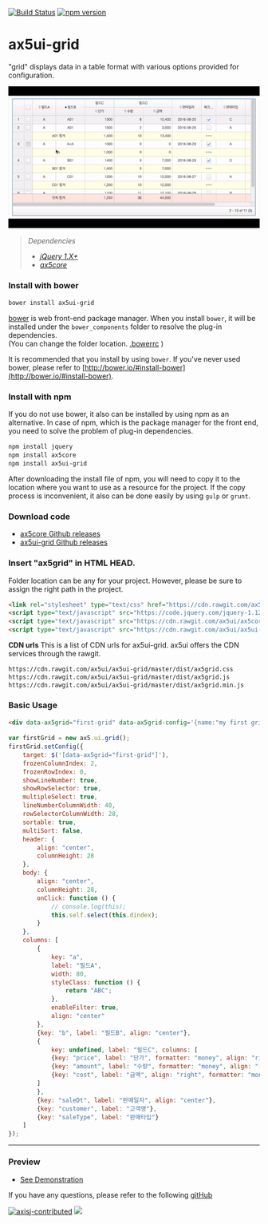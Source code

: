 [![Build Status](https://travis-ci.org/ax5ui/ax5ui-grid.svg?branch=master)](https://travis-ci.org/ax5ui/ax5ui-grid)
[![npm version](https://badge.fury.io/js/ax5ui-grid.svg)](https://badge.fury.io/js/ax5ui-grid)



# ax5ui-grid
"grid" displays data in a table format with various options provided for configuration.

![ax5grid](src/ax5grid.gif)

> *Dependencies*
> * _[jQuery 1.X+](http://jquery.com/)_
> * _[ax5core](http://ax5.io/ax5core)_


### Install with bower
```sh
bower install ax5ui-grid
```
[bower](http://bower.io/#install-bower) is web front-end package manager.
When you install `bower`, it will be installed under the `bower_components` folder to resolve the plug-in dependencies.  
(You can change the folder location. [.bowerrc](http://bower.io/docs/config/#bowerrc-specification) )

It is recommended that you install by using `bower`. 
If you've never used bower, please refer to [http://bower.io/#install-bower](http://bower.io/#install-bower).

### Install with npm
If you do not use bower, it also can be installed by using npm as an alternative.
In case of npm, which is the package manager for the front end, you need to solve the problem of plug-in dependencies.

```sh
npm install jquery
npm install ax5core
npm install ax5ui-grid
```

After downloading the install file of npm, you will need to copy it to the location where you want to use as a resource for the project.
If the copy process is inconvenient, it also can be done easily by using `gulp` or `grunt`.

### Download code
- [ax5core Github releases](https://github.com/ax5ui/ax5core/releases)
- [ax5ui-grid Github releases](https://github.com/ax5ui/ax5ui-grid/releases)


### Insert "ax5grid" in HTML HEAD.

Folder location can be any for your project. However, please be sure to assign the right path in the project.
```html
<link rel="stylesheet" type="text/css" href="https://cdn.rawgit.com/ax5ui/ax5ui-grid/master/dist/ax5grid.css" />
<script type="text/javascript" src="https://code.jquery.com/jquery-1.12.3.min.js"></script>
<script type="text/javascript" src="https://cdn.rawgit.com/ax5ui/ax5core/master/dist/ax5core.min.js"></script>
<script type="text/javascript" src="https://cdn.rawgit.com/ax5ui/ax5ui-grid/master/dist/ax5grid.min.js"></script>
```

**CDN urls**
This is a list of CDN urls for ax5ui-grid. ax5ui offers the CDN services through the rawgit.
```
https://cdn.rawgit.com/ax5ui/ax5ui-grid/master/dist/ax5grid.css
https://cdn.rawgit.com/ax5ui/ax5ui-grid/master/dist/ax5grid.js
https://cdn.rawgit.com/ax5ui/ax5ui-grid/master/dist/ax5grid.min.js
```

### Basic Usage
```html
<div data-ax5grid="first-grid" data-ax5grid-config='{name:"my first grid"}' style="height: 100%;"></div>
```
```js
var firstGrid = new ax5.ui.grid();
firstGrid.setConfig({
    target: $('[data-ax5grid="first-grid"]'),
    frozenColumnIndex: 2,
    frozenRowIndex: 0,
    showLineNumber: true,
    showRowSelector: true,
    multipleSelect: true,
    lineNumberColumnWidth: 40,
    rowSelectorColumnWidth: 28,
    sortable: true, 
    multiSort: false,
    header: {
        align: "center",
        columnHeight: 28
    },
    body: {
        align: "center",
        columnHeight: 28,
        onClick: function () {
            // console.log(this);
            this.self.select(this.dindex);
        }
    },
    columns: [
        {
            key: "a",
            label: "필드A",
            width: 80,
            styleClass: function () {
                return "ABC";
            },
            enableFilter: true,
            align: "center"
        },
        {key: "b", label: "필드B", align: "center"},
        {
            key: undefined, label: "필드C", columns: [
            {key: "price", label: "단가", formatter: "money", align: "right"},
            {key: "amount", label: "수량", formatter: "money", align: "right"},
            {key: "cost", label: "금액", align: "right", formatter: "money"}
        ]
        },
        {key: "saleDt", label: "판매일자", align: "center"},
        {key: "customer", label: "고객명"},
        {key: "saleType", label: "판매타입"}
    ]
});
```


***

### Preview
- [See Demonstration](http://ax5.io/ax5ui-grid/demo/index.html)

If you have any questions, please refer to the following [gitHub](https://github.com/ax5ui/ax5ui-kernel)


[![axisj-contributed](https://img.shields.io/badge/AXISJ.com-Contributed-green.svg)](https://github.com/axisj)
![](https://img.shields.io/badge/Seowoo-Mondo&Thomas-red.svg)
